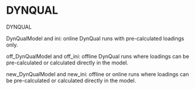 # DYNQUAL
DYNQUAL

DynQualModel and ini: online DynQual runs with pre-calculated loadings only.

off_DynQualModel and off_ini: offline DynQual runs where loadings can be pre-calculated or calculated directly in the model.

new_DynQualModel and new_ini: offline or online runs where loadings can be pre-calculated or calculated directly in the model.
